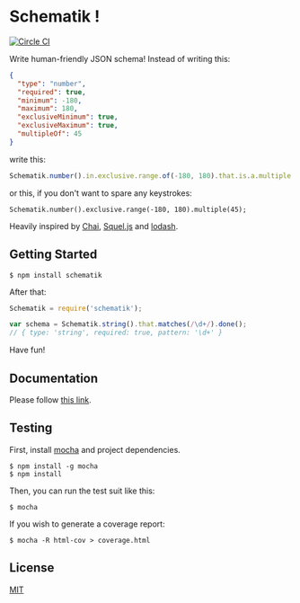 # Schematik !

[![Circle CI](https://circleci.com/gh/jluchiji/schematik/tree/master.svg?style=svg)](https://circleci.com/gh/jluchiji/schematik/tree/master)

Write human-friendly JSON schema!
Instead of writing this:
```json
{
  "type": "number",
  "required": true,
  "minimum": -180,
  "maximum": 180,
  "exclusiveMinimum": true,
  "exclusiveMaximum": true,
  "multipleOf": 45
}
```
write this:
```js
Schematik.number().in.exclusive.range.of(-180, 180).that.is.a.multiple.of(45);
```
or this, if you don't want to spare any keystrokes:
```
Schematik.number().exclusive.range(-180, 180).multiple(45);
```

Heavily inspired by
[Chai](http://chaijs.com/),
[Squel.js](https://hiddentao.github.io/squel/) and
[lodash](https://lodash.com/).

## Getting Started
```
$ npm install schematik
```

After that:
```js
Schematik = require('schematik');

var schema = Schematik.string().that.matches(/\d+/).done();
// { type: 'string', required: true, pattern: '\d+' }
```

Have fun!

## Documentation
Please follow [this link](docs/README.md).

## Testing
First, install [mocha](http://mochajs.org/) and project dependencies.
```
$ npm install -g mocha
$ npm install
```

Then, you can run the test suit like this:
```
$ mocha
```

If you wish to generate a coverage report:
```
$ mocha -R html-cov > coverage.html
```

## License
[MIT](http://opensource.org/licenses/MIT)
